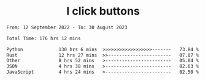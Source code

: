 <h1 align="center">
I click buttons
</h1>

<!--START_SECTION:waka-->

```txt
From: 12 September 2022 - To: 30 August 2023

Total Time: 176 hrs 12 mins

Python             130 hrs 6 mins  >>>>>>>>>>>>>>>>>>-------   73.84 %
Rust               12 hrs 27 mins  >>-----------------------   07.07 %
Other              8 hrs 52 mins   >------------------------   05.04 %
JSON               4 hrs 38 mins   >------------------------   02.63 %
JavaScript         4 hrs 24 mins   >------------------------   02.50 %
```

<!--END_SECTION:waka-->
